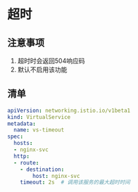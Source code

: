 # 超时

## 注意事项
1. 超时时会返回504响应码
2. 默认不启用该功能

## 清单
```yaml
apiVersion: networking.istio.io/v1beta1
kind: VirtualService
metadata:
  name: vs-timeout
spec:
  hosts:
  - nginx-svc
  http:
  - route:
    - destination:
        host: nginx-svc
    timeout: 2s  # 调用该服务的最大超时时间
```